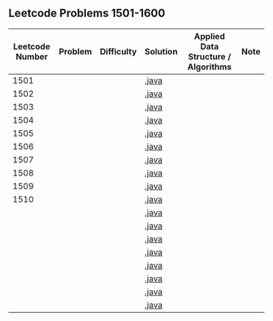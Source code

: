 ## Leetcode Problems 1501-1600

| Leetcode Number | Problem | Difficulty | Solution | Applied Data Structure / Algorithms | Note |
|---|---|---|---|---|---|
| 1501 | []() | | [.java](src/main/java/com.search2026.leetcode.problems/.java) | | | | |
| 1502 | []() | | [.java](src/main/java/com.search2026.leetcode.problems/.java) | | | | |
| 1503 | []() | | [.java](src/main/java/com.search2026.leetcode.problems/.java) | | | | |
| 1504 | []() | | [.java](src/main/java/com.search2026.leetcode.problems/.java) | | | | |
| 1505 | []() | | [.java](src/main/java/com.search2026.leetcode.problems/.java) | | | | |
| 1506 | []() | | [.java](src/main/java/com.search2026.leetcode.problems/.java) | | | | |
| 1507 | []() | | [.java](src/main/java/com.search2026.leetcode.problems/.java) | | | | |
| 1508 | []() | | [.java](src/main/java/com.search2026.leetcode.problems/.java) | | | | |
| 1509 | []() | | [.java](src/main/java/com.search2026.leetcode.problems/.java) | | | | |
| 1510 | []() | | [.java](src/main/java/com.search2026.leetcode.problems/.java) | | | | |
| | []() | | [.java](src/main/java/com.search2026.leetcode.problems/.java) | | | | |
| | []() | | [.java](src/main/java/com.search2026.leetcode.problems/.java) | | | | |
| | []() | | [.java](src/main/java/com.search2026.leetcode.problems/.java) | | | | |
| | []() | | [.java](src/main/java/com.search2026.leetcode.problems/.java) | | | | |
| | []() | | [.java](src/main/java/com.search2026.leetcode.problems/.java) | | | | |
| | []() | | [.java](src/main/java/com.search2026.leetcode.problems/.java) | | | | |
| | []() | | [.java](src/main/java/com.search2026.leetcode.problems/.java) | | | | |
| | []() | | [.java](src/main/java/com.search2026.leetcode.problems/.java) | | | | |
